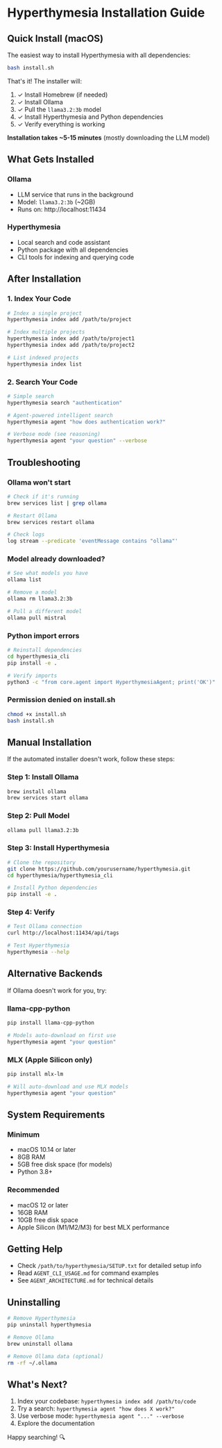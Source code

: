 # Hyperthymesia Installation Guide

## Quick Install (macOS)

The easiest way to install Hyperthymesia with all dependencies:

```bash
bash install.sh
```

That's it! The installer will:
1. ✓ Install Homebrew (if needed)
2. ✓ Install Ollama
3. ✓ Pull the `llama3.2:3b` model
4. ✓ Install Hyperthymesia and Python dependencies
5. ✓ Verify everything is working

**Installation takes ~5-15 minutes** (mostly downloading the LLM model)

## What Gets Installed

### Ollama
- LLM service that runs in the background
- Model: `llama3.2:3b` (~2GB)
- Runs on: http://localhost:11434

### Hyperthymesia
- Local search and code assistant
- Python package with all dependencies
- CLI tools for indexing and querying code

## After Installation

### 1. Index Your Code

```bash
# Index a single project
hyperthymesia index add /path/to/project

# Index multiple projects
hyperthymesia index add /path/to/project1
hyperthymesia index add /path/to/project2

# List indexed projects
hyperthymesia index list
```

### 2. Search Your Code

```bash
# Simple search
hyperthymesia search "authentication"

# Agent-powered intelligent search
hyperthymesia agent "how does authentication work?"

# Verbose mode (see reasoning)
hyperthymesia agent "your question" --verbose
```

## Troubleshooting

### Ollama won't start
```bash
# Check if it's running
brew services list | grep ollama

# Restart Ollama
brew services restart ollama

# Check logs
log stream --predicate 'eventMessage contains "ollama"'
```

### Model already downloaded?
```bash
# See what models you have
ollama list

# Remove a model
ollama rm llama3.2:3b

# Pull a different model
ollama pull mistral
```

### Python import errors
```bash
# Reinstall dependencies
cd hyperthymesia_cli
pip install -e .

# Verify imports
python3 -c "from core.agent import HyperthymesiaAgent; print('OK')"
```

### Permission denied on install.sh
```bash
chmod +x install.sh
bash install.sh
```

## Manual Installation

If the automated installer doesn't work, follow these steps:

### Step 1: Install Ollama

```bash
brew install ollama
brew services start ollama
```

### Step 2: Pull Model

```bash
ollama pull llama3.2:3b
```

### Step 3: Install Hyperthymesia

```bash
# Clone the repository
git clone https://github.com/yourusername/hyperthymesia.git
cd hyperthymesia/hyperthymesia_cli

# Install Python dependencies
pip install -e .
```

### Step 4: Verify

```bash
# Test Ollama connection
curl http://localhost:11434/api/tags

# Test Hyperthymesia
hyperthymesia --help
```

## Alternative Backends

If Ollama doesn't work for you, try:

### llama-cpp-python
```bash
pip install llama-cpp-python

# Models auto-download on first use
hyperthymesia agent "your question"
```

### MLX (Apple Silicon only)
```bash
pip install mlx-lm

# Will auto-download and use MLX models
hyperthymesia agent "your question"
```

## System Requirements

### Minimum
- macOS 10.14 or later
- 8GB RAM
- 5GB free disk space (for models)
- Python 3.8+

### Recommended
- macOS 12 or later
- 16GB RAM
- 10GB free disk space
- Apple Silicon (M1/M2/M3) for best MLX performance

## Getting Help

- Check `/path/to/hyperthymesia/SETUP.txt` for detailed setup info
- Read `AGENT_CLI_USAGE.md` for command examples
- See `AGENT_ARCHITECTURE.md` for technical details

## Uninstalling

```bash
# Remove Hyperthymesia
pip uninstall hyperthymesia

# Remove Ollama
brew uninstall ollama

# Remove Ollama data (optional)
rm -rf ~/.ollama
```

## What's Next?

1. Index your codebase: `hyperthymesia index add /path/to/code`
2. Try a search: `hyperthymesia agent "how does X work?"`
3. Use verbose mode: `hyperthymesia agent "..." --verbose`
4. Explore the documentation

Happy searching! 🔍
